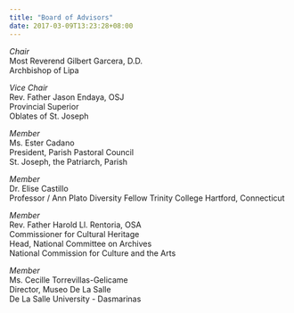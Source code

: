 ```yaml
---
title: "Board of Advisors"
date: 2017-03-09T13:23:28+08:00
---
```

*Chair*  
Most Reverend Gilbert Garcera, D.D.  
Archbishop of Lipa

*Vice Chair*  
Rev. Father Jason Endaya, OSJ  
Provincial Superior  
Oblates of St. Joseph

*Member*  
Ms. Ester Cadano  
President, Parish Pastoral Council  
St. Joseph, the Patriarch, Parish  

*Member*  
Dr. Elise Castillo  
Professor / Ann Plato Diversity Fellow
Trinity College
Hartford, Connecticut

*Member*  
Rev. Father Harold Ll. Rentoria, OSA  
Commissioner for Cultural Heritage  
Head, National Committee on Archives  
National Commission for Culture and the Arts  

*Member*  
Ms. Cecille Torrevillas-Gelicame  
Director, Museo De La Salle  
De La Salle University - Dasmarinas